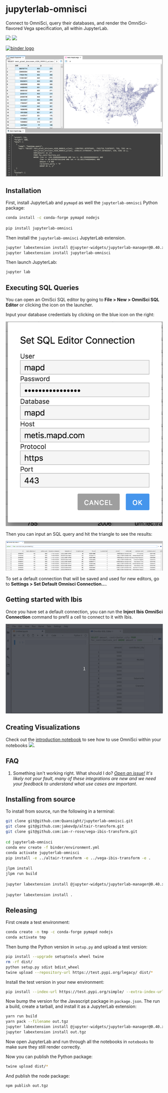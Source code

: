 # jupyterlab-omnisci

Connect to OmniSci, query their databases, and render the OmniSci-flavored Vega specification,
all within JupyterLab.

[![](https://img.shields.io/pypi/v/jupyterlab-omnisci.svg?style=flat-square)](https://pypi.python.org/pypi/jupyterlab-omnisci) [![](https://img.shields.io/npm/v/jupyterlab-omnisci.svg?style=flat-square)](https://www.npmjs.com/package/jupyterlab-omnisci)

[![binder logo](https://beta.mybinder.org/badge.svg)](https://mybinder.org/v2/gh/Quansight/jupyterlab-omnisci/master?urlpath=lab/tree/notebooks/4.%20Extract%20Use%20Cases%20-%20VL%20examples.ipynb)

![example](./screenshot.png)

## Installation

First, install JupyterLab and `pymapd` as well the `jupyterlab-omnisci` Python package:

```bash
conda install -c conda-forge pymapd nodejs

pip install jupyterlab-omnisci
```

Then install the `jupyterlab-omnisci` JupyterLab extension.

```bash
jupyter labextension install @jupyter-widgets/jupyterlab-manager@0.40.x --no-build
jupyter labextension install jupyterlab-omnisci
```

Then launch JupyterLab:

```bash
jupyter lab
```

## Executing SQL Queries

You can open an OmiSci SQL editor by going to **File > New > OmniSci SQL Editor** or clicking the icon on the launcher.

Input your database credentials by clicking on the blue icon on the right:

![](./sqlcon.png)

Then you can input an SQL query and hit the triangle to see the results:

![](./sql.png)

To set a default connection that will be saved and used for new editors, go to **Settings > Set Default Omnisci Connection...**.

## Getting started with Ibis

Once you have set a default connection, you can run the **Inject Ibis OmniSci Connection** command to prefil a cell to connect to it with Ibis.

![](./inject-ibis-con.gif)

## Creating Visualizations

Check out the [introduction notebook](./notebooks/Introduction.ipynb) to see how to use OmniSci within your notebooks [![](https://mybinder.org/badge.svg)](https://mybinder.org/v2/gh/Quansight/jupyterlab-omnisci/master?urlpath=lab/tree/notebooks/Introduction.ipynb).

## FAQ

1. Something isn't working right. What should I do?
   _[Open an issue!](https://github.com/Quansight/jupyterlab-omnisci/issues/new?assignees=&labels=bug&template=bug_report.md&title=%5BBUG%5D+) It's likely not your fault, many of these integrations are new and we need your feedback to understand what use cases are important_.

## Installing from source

To install from source, run the following in a terminal:

```bash
git clone git@github.com:Quansight/jupyterlab-omnisci.git
git clone git@github.com:jakevdp/altair-transform.git
git clone git@github.com:ian-r-rose/vega-ibis-transform.git

cd jupyterlab-omnisci
conda env create -f binder/environment.yml
conda activate jupyterlab-omnisci
pip install -e ../altair-transform -e ../vega-ibis-transform -e .

jlpm install
jlpm run build

jupyter labextension install @jupyter-widgets/jupyterlab-manager@0.40.x --no-build

jupyter labextension install .
```

## Releasing

First create a test environment:

```bash
conda create -n tmp -c conda-forge pymapd nodejs
conda activate tmp
```

Then bump the Python version in `setup.py` and upload a test version:

```bash
pip install --upgrade setuptools wheel twine
rm -rf dist/
python setup.py sdist bdist_wheel
twine upload --repository-url https://test.pypi.org/legacy/ dist/*
```

Install the test version in your new environment:

```bash
pip install --index-url https://test.pypi.org/simple/ --extra-index-url https://pypi.org/simple jupyterlab_omnisci
```

Now bump the version for the Javascript package in `package.json`. The run a build,
create a tarball, and install it as a JupyterLab extension:

```bash
yarn run build
yarn pack --filename out.tgz
jupyter labextension install @jupyter-widgets/jupyterlab-manager@0.40.x --no-build
jupyter labextension install out.tgz
```

Now open JupyterLab and run through all the notebooks in `notebooks` to make sure
they still render correctly.

Now you can publish the Python package:

```bash
twine upload dist/*
```

And publish the node package:

```
npm publish out.tgz
```
